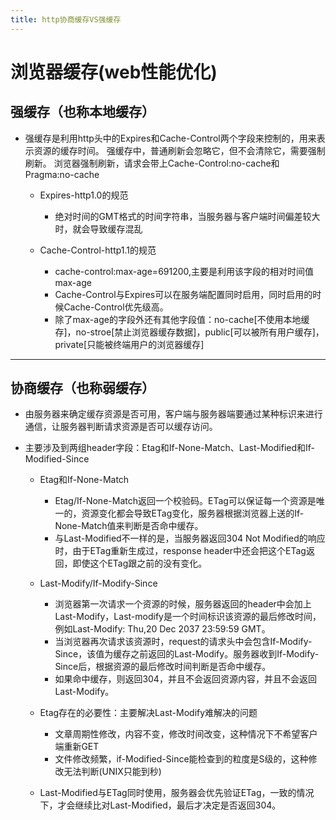 ```yaml
---
title: http协商缓存VS强缓存
---
```


# 浏览器缓存(web性能优化)

## 强缓存（也称本地缓存）

- 强缓存是利用http头中的Expires和Cache-Control两个字段来控制的，用来表示资源的缓存时间。
  强缓存中，普通刷新会忽略它，但不会清除它，需要强制刷新。
  浏览器强制刷新，请求会带上Cache-Control:no-cache和Pragma:no-cache

  + Expires-http1.0的规范
    * 绝对时间的GMT格式的时间字符串，当服务器与客户端时间偏差较大时，就会导致缓存混乱

  + Cache-Control-http1.1的规范
    * cache-control:max-age=691200,主要是利用该字段的相对时间值max-age
    * Cache-Control与Expires可以在服务端配置同时启用，同时启用的时候Cache-Control优先级高。
    * 除了max-age的字段外还有其他字段值：no-cache[不使用本地缓存]，no-stroe[禁止浏览器缓存数据]，public[可以被所有用户缓存]，private[只能被终端用户的浏览器缓存]

---

## 协商缓存（也称弱缓存）

- 由服务器来确定缓存资源是否可用，客户端与服务器端要通过某种标识来进行通信，让服务器判断请求资源是否可以缓存访问。
- 主要涉及到两组header字段：Etag和If-None-Match、Last-Modified和If-Modified-Since

  + Etag和If-None-Match
    * Etag/If-None-Match返回一个校验码。ETag可以保证每一个资源是唯一的，资源变化都会导致ETag变化，服务器根据浏览器上送的If-None-Match值来判断是否命中缓存。
    * 与Last-Modified不一样的是，当服务器返回304 Not Modified的响应时，由于ETag重新生成过，response header中还会把这个ETag返回，即使这个ETag跟之前的没有变化。

  + Last-Modify/If-Modify-Since
    * 浏览器第一次请求一个资源的时候，服务器返回的header中会加上Last-Modify，Last-modify是一个时间标识该资源的最后修改时间，例如Last-Modify: Thu,20 Dec 2037 23:59:59 GMT。
    * 当浏览器再次请求该资源时，request的请求头中会包含If-Modify-Since，该值为缓存之前返回的Last-Modify。服务器收到If-Modify-Since后，根据资源的最后修改时间判断是否命中缓存。
    * 如果命中缓存，则返回304，并且不会返回资源内容，并且不会返回Last-Modify。

  + Etag存在的必要性：主要解决Last-Modify难解决的问题
    * 文章周期性修改，内容不变，修改时间改变，这种情况下不希望客户端重新GET
    * 文件修改频繁，if-Modified-Since能检查到的粒度是S级的，这种修改无法判断(UNIX只能到秒)
  + Last-Modified与ETag同时使用，服务器会优先验证ETag，一致的情况下，才会继续比对Last-Modified，最后才决定是否返回304。

